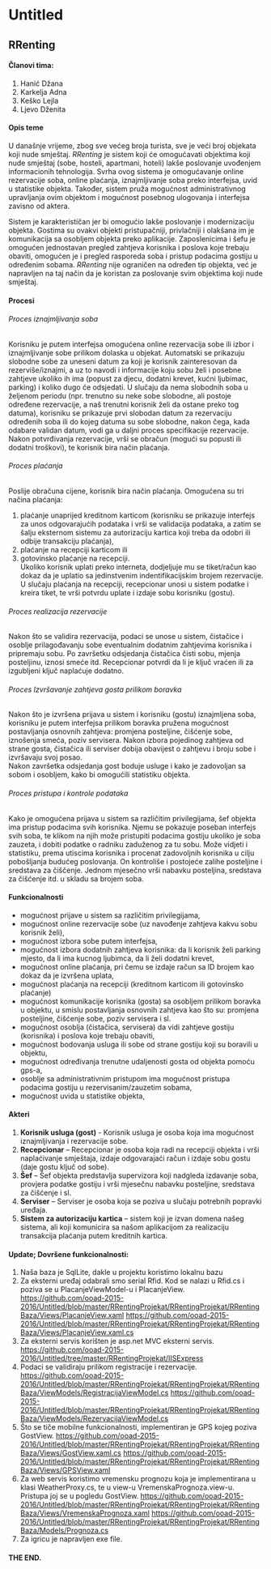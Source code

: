 # Untitled
## RRenting
#### Članovi tima: 
  1. Hanić Džana 
  2. Karkelja Adna 
  3. Keško Lejla 
  4. Ljevo Dženita

#### Opis teme
U današnje vrijeme, zbog sve većeg broja turista, sve je veći broj objekata koji nude smještaj. *RRenting* je sistem koji će omogućavati objektima koji nude smještaj (sobe, hosteli, apartmani, hoteli) lakše poslovanje uvođenjem informacionih tehnologija. Svrha ovog sistema je omogućavanje online rezervacije soba, online plaćanja, iznajmljivanje soba preko interfejsa, uvid u statistike objekta. Također, sistem pruža mogućnost administrativnog upravljanja ovim objektom i mogućnost posebnog ulogovanja i interfejsa zavisno od aktera.

Sistem je karakterističan jer bi omogućio lakše poslovanje i modernizaciju objekta. Gostima su ovakvi objekti pristupačniji, privlačniji i olakšana im je komunikacija sa osobljem objekta preko aplikacije. Zaposlenicima i šefu je omogućen jednostavan pregled zahtjeva korisnika i poslova koje trebaju obaviti, omogućen je i pregled rasporeda soba i pristup podacima gostiju u određenim sobama. *RRenting* nije ograničen na određen tip objekta, već je napravljen na taj način da je koristan za poslovanje svim objektima koji nude smještaj. 


#### Procesi	
###### Proces iznajmljivanja soba
Korisniku je putem interfejsa omogućena online rezervacija sobe ili izbor i iznajmljivanje sobe prilikom dolaska u objekat.   Automatski se prikazuju slobodne sobe za uneseni datum za koji je korisnik zainteresovan da rezerviše/iznajmi, a uz to navodi i informacije koju sobu želi i posebne zahtjeve ukoliko ih ima (popust za djecu, dodatni krevet, kućni ljubimac, parking) i koliko dugo će odsjedati. 
U slučaju da nema slobodnih soba u željenom periodu (npr. trenutno su neke sobe slobodne, ali postoje određene rezervacije, a naš trenutni korisnik želi da ostane preko tog datuma), korisniku se prikazuje prvi slobodan datum za rezervaciju određenih soba ili do kojeg datuma su sobe slobodne, nakon čega, kada odabare validan datum, vodi ga u daljni proces specifikacije rezervacije. Nakon potvrđivanja rezervacije, vrši se obračun (mogući su popusti ili dodatni troškovi), te korisnik bira način plaćanja.

###### Proces plaćanja
Poslije obračuna cijene, korisnik bira način plaćanja. Omogućena su tri načina plaćanja: 
  1.	plaćanje unaprijed kreditnom karticom (korisniku se prikazuje interfejs za unos odgovarajućih podataka i vrši se validacija podataka, a zatim se šalju eksternom sistemu za autorizaciju kartica koji treba da odobri ili odbije transakciju plaćanja), 
  2.	plaćanje na recepciji karticom ili 
  3.	gotovinsko plaćanje na recepciji.  
Ukoliko korisnik uplati preko interneta, dodjeljuje  mu se tiket/račun kao dokaz da je uplatio sa jedinstvenim indentifikacijskim brojem rezervacije. U slučaju plaćanja na recepciji, recepcionar unosi u sistem podatke i kreira tiket, te vrši potvrdu uplate i izdaje sobu korisniku (gostu).

###### Proces realizacija rezervacije
Nakon što se validira rezervacija, podaci se unose u sistem, čistačice i osoblje prilagođavanju sobe eventualnim dodatnim zahtjevima korisnika i pripremaju sobu. Po završetku odsjedanja čistačica čisti sobu, mjenja posteljinu, iznosi smeće itd. Recepcionar potvrdi da li je ključ vraćen ili za izgubljeni ključ naplaćuje dodatno.

###### Proces Izvršavanje zahtjeva gosta prilikom boravka
Nakon što je izvršena prijava u sistem i korisniku (gostu) iznajmljena soba, korisniku je putem interfejsa prilikom boravka pružena mogućnost postavljanja osnovnih zahtjeva: promjena posteljine, čišćenje sobe, iznošenja smeća, poziv servisera. Nakon izbora pojedinog zahtjeva od strane gosta, čistačica ili serviser dobija obavijest o zahtjevu i broju sobe i izvršavaju svoj posao.  
Nakon završetka odsjedanja gost boduje usluge i kako je zadovoljan sa sobom i osobljem, kako bi omogućili statistiku objekta. 

###### Proces pristupa i kontrole podataka
Kako je omogućena prijava u sistem sa različitim privilegijama, šef objekta ima pristup podacima svih korisnika. Njemu se pokazuje poseban interfejs svih soba, te klikom na njih može pristupiti podacima gostiju ukoliko je soba zauzeta, i dobiti podatke o radniku zaduženog za tu sobu. Može vidjeti i statistiku, prema utiscima korisnika i procenat zadovoljnih korisnika u cilju pobošljanja budućeg poslovanja. On kontroliše i postojeće zalihe posteljine i sredstava za čiščenje. Jednom mjesečno vrši nabavku posteljina, sredstava za čišćenje itd. u skladu sa brojem soba.


#### Funkcionalnosti
*	mogućnost prijave u sistem sa različitim privilegijama,
*	mogućnost online rezervacije sobe (uz navođenje zahtjeva kakvu sobu korisnik želi),
*	mogućnost izbora sobe putem interfejsa,
*	mogućnost izbora dodatnih zahtjeva korisnika: da li korisnik želi parking mjesto, da li ima kucnog ljubimca, da li želi dodatni krevet,
*	mogućnost online plaćanja, pri čemu se izdaje račun sa ID brojem kao dokaz da je izvršena uplata,
*	mogućnost plaćanja na recepciji (kreditnom karticom ili gotovinsko plaćanje)
*	mogućnost komunikacije korisnika (gosta) sa osobljem prilikom boravka u objektu, u smislu postavljanja osnovnih zahtjeva kao što su: promjena posteljine, čišćenje sobe, poziv servisera i sl.
*	mogućnost osoblja (čistačica, servisera) da vidi zahtjeve gostiju (korisnika) i poslova koje trebaju obaviti,
*	mogućnost bodovanja usluga ili sobe od strane gostiju koji su boravili u objektu,
*	mogućnost određivanja trenutne udaljenosti gosta od objekta pomoću gps-a,
*	osoblje sa administrativnim pristupom ima mogućnost pristupa podacima gostiju u rezervisanim/zauzetim sobama,
*	mogućnost uvida u statistike objekta,


#### Akteri
1.	**Korisnik usluga (gost)** - Korisnik usluga je osoba koja ima mogućnost iznajmljivanja i rezervacije sobe.
2.	**Recepcionar** – Recepcionar je osoba koja radi na recepciji objekta i vrši naplaćivanje smještaja, izdaje odgovarajaći račun i izdaje sobu gostu (daje gostu ključ od sobe). 
3. **Šef** – Šef objekta predstavlja supervizora koji nadgleda izdavanje soba, provjera podatke gostiju i vrši mjesečnu nabavku posteljine, sredstava za čišćenje i sl. 
4. 	**Serviser** – Serviser je osoba koja se poziva u slučaju potrebnih popravki uređaja.
5.	**Sistem za autorizaciju kartica** – sistem koji je izvan domena našeg sistema, ali koji komunicira sa našom aplikacijom za realizaciju transakcija plaćanja putem kreditnih kartica.  


#### Update; Dovršene funkcionalnosti:
1.   Naša baza je SqlLite, dakle u projektu koristimo lokalnu bazu
2.  Za eksterni uređaj odabrali smo serial Rfid. 
Kod se nalazi u Rfid.cs i poziva se u PlacanjeViewModel-u i PlacanjeView. 
https://github.com/ooad-2015-2016/Untitled/blob/master/RRentingProjekat/RRentingProjekat/RRentingBaza/Views/PlacanjeView.xaml
https://github.com/ooad-2015-2016/Untitled/blob/master/RRentingProjekat/RRentingProjekat/RRentingBaza/Views/PlacanjeView.xaml.cs
3.  Za eksterni servis korišten je asp.net MVC eksterni servis.
https://github.com/ooad-2015-2016/Untitled/tree/master/RRentingProjekat/IISExpress
4.  Podaci se validiraju prilikom registracije i rezervacije.
https://github.com/ooad-2015-2016/Untitled/blob/master/RRentingProjekat/RRentingProjekat/RRentingBaza/ViewModels/RegistracijaViewModel.cs
https://github.com/ooad-2015-2016/Untitled/blob/master/RRentingProjekat/RRentingProjekat/RRentingBaza/ViewModels/RezervacijaViewModel.cs
5.  Što se tiče mobilne funkcionalnosti, implementiran je GPS kojeg poziva GostView.
https://github.com/ooad-2015-2016/Untitled/blob/master/RRentingProjekat/RRentingProjekat/RRentingBaza/Views/GostView.xaml.cs
https://github.com/ooad-2015-2016/Untitled/blob/master/RRentingProjekat/RRentingProjekat/RRentingBaza/Views/GPSView.xaml
6.  Za web servis koristimo vremensku prognozu koja je implementirana u klasi WeatherProxy.cs, te u view-u VremenskaPrognoza.view-u.
Pristupa joj se u pogledu GostView.
https://github.com/ooad-2015-2016/Untitled/blob/master/RRentingProjekat/RRentingProjekat/RRentingBaza/Views/VremenskaPrognoza.xaml
https://github.com/ooad-2015-2016/Untitled/blob/master/RRentingProjekat/RRentingProjekat/RRentingBaza/Models/Prognoza.cs
7.  Za igricu je napravljen exe file.

#### THE END.
